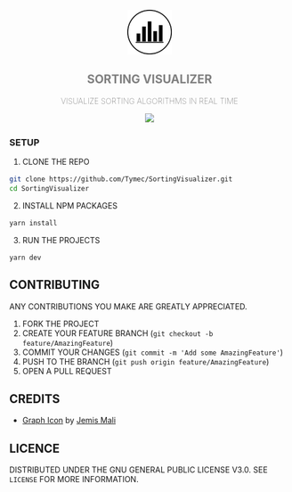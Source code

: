 <!-- HEADER -->
<p align="center">
    <a href="https://github.com/Tymec/SortingVisualizer">
        <img src="public/logo512.png" alt="logo" height="80">
    </a>
    <h2 align="center" style="border-bottom: none; color: GREY;">SORTING VISUALIZER</h2>
    <p align="center" style="font-weight: lighter;">
        VISUALIZE SORTING ALGORITHMS IN REAL TIME
    </p>
    <p align="center">
        <a>
            <img src="https://img.shields.io/maintenance/yes/2022?color=EF0300&style=for-the-badge">
        </a>
    </p>
</p>

<!-- SETUP -->
### SETUP

1. CLONE THE REPO
```sh
git clone https://github.com/Tymec/SortingVisualizer.git
cd SortingVisualizer
```
2. INSTALL NPM PACKAGES
```sh
yarn install
```
3. RUN THE PROJECTS
```JS
yarn dev
```

<!-- CONTRIBUTING -->
## CONTRIBUTING

ANY CONTRIBUTIONS YOU MAKE ARE GREATLY APPRECIATED.

1. FORK THE PROJECT
2. CREATE YOUR FEATURE BRANCH (`git checkout -b feature/AmazingFeature`)
3. COMMIT YOUR CHANGES (`git commit -m 'Add some AmazingFeature'`)
4. PUSH TO THE BRANCH (`git push origin feature/AmazingFeature`)
5. OPEN A PULL REQUEST

<!-- CREDITS -->
## CREDITS

- <a href="https://iconscout.com/icons/graph" target="_blank">Graph Icon</a> by <a href="https://iconscout.com/contributors/jemismali" target="_blank">Jemis Mali</a>

<!-- LICENCE -->
## LICENCE

DISTRIBUTED UNDER THE GNU GENERAL PUBLIC LICENSE V3.0. SEE `LICENSE` FOR MORE INFORMATION.